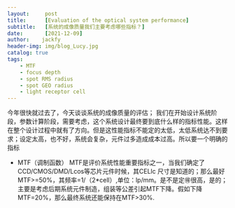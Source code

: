 ```yaml
---
layout:     post
title:      [Evaluation of the optical system performance]
subtitle:   [系统的成像质量我们主要考虑哪些指标？]
date:       [2021-12-09]
author:    jackfy
header-img: img/blog_Lucy.jpg
catalog: true
tags:
    - MTF
    - focus depth
    - spot RMS radius
    - spot GEO radius
    - light receptor cell
---
```

今年很快就过去了，今天谈谈系统的成像质量的评估；
我们在开始设计系统阶段，参数计算阶段，需要考虑，这个系统设计最终要到底什么样的指标性能。这样在整个设计过程中就有了方向。但是这性能指标不能定的太低，太低系统达不到要求；设定太高，也不好，系统会复杂，元件过多造成成本过高。所以要一个明确的指标
- MTF（调制函数）
MTF是评价系统性能重要指标之一，当我们确定了CCD/CMOS/DMD/Lcos等芯片元件时候，其CELlc
尺寸是知道的；那么最好MTF>=50%，其频率=1/（2*cell）,单位：lp/mm。是不是定🉐️很高，是的；主要是考虑后期系统元件制造，组装等公差引起MTF下降。假如下降MTF=20%，那么最终系统还能保持在MTF>30%.
